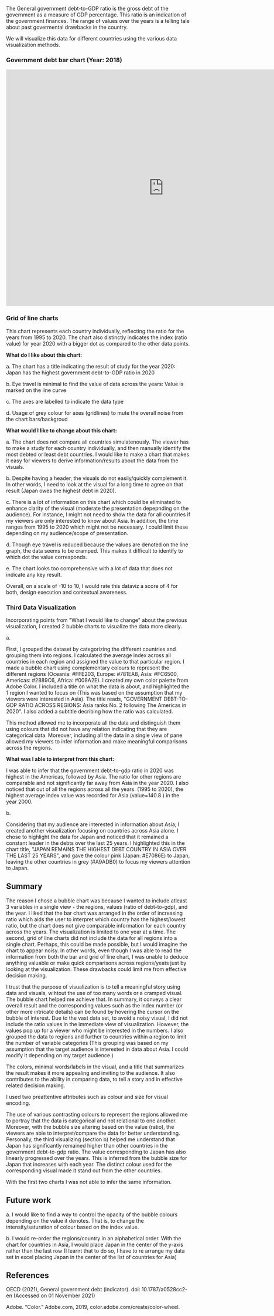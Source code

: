The General government debt-to-GDP ratio is the gross debt of the government as a measure of GDP percentage. This ratio is an indication of the government finances. The range of values over the years is a telling tale about past govermental drawbacks in the country.

We will visualize this data for different countries using the various data visualization methods.

### __Government debt bar chart (Year: 2018)__ ###


<iframe src="https://data.oecd.org/chart/6vmX" width="860" height="645" style="border: 0" mozallowfullscreen="true" webkitallowfullscreen="true" allowfullscreen="true"><a href="https://data.oecd.org/chart/6vmX" target="_blank">OECD Chart: General government debt, Total, % of GDP, Annual, 2018</a></iframe>








### __Grid of line charts__ ###


This chart represents each country individually, reflecting the ratio for the years from 1995 to 2020. The chart also distinctly indicates the index (ratio value) for year 2020 with a bigger dot as compared to the other data points.

<div class="flourish-embed flourish-chart" data-src="visualisation/7678272"><script src="https://public.flourish.studio/resources/embed.js"></script></div>

**What do I like about this chart:**

a. The chart has a title indicating the result of study for the year 2020: Japan has the highest government debt-to-GDP ratio in 2020

b. Eye travel is minimal to find the value of data across the years: Value is marked on the line curve

c. The axes are labelled to indicate the data type

d. Usage of grey colour for axes (gridlines) to mute the overall noise from the chart bars/backgroud

**What would I like to change about this chart:**

a. The chart does not compare all countries simulatenously. The viewer has to make a study for each country individually, and then manually identify the most debted or least debt countries. I would like to make a chart that makes it easy for viewers to derive information/results about the data from the visuals.

b. Despite having a header, the visuals do not easily/quickly complement it. In other words, I need to look at the visual for a long time to agree on that result (Japan owes the highest debt in 2020).

c. There is a lot of information on this chart which could be eliminated to enhance clarity of the visual (moderate the presentation depepnding on the audience). For instance, I might not need to show the data for all countries if my viewers are only interested to know about Asia. In addition, the time ranges from 1995 to 2020 which might not be necessary. I could limit these depending on my audience/scope of presentation.

d. Though eye travel is reduced because the values are denoted on the line graph, the data seems to be cramped. This makes it difficult to identify to which dot the value corresponds. 

e. The chart looks too comprehensive with a lot of data that does not indicate any key result.

Overall, on a scale of -10 to 10, I would rate this dataviz a score of 4 for both, design execution and contextual awareness. 

### __Third Data Visualization__ ###


Incorporating points from "What I would like to change" about the previous visualization, I created 2 bubble charts to visualize the data more clearly. 

a. <div class="flourish-embed flourish-scatter" data-src="visualisation/7691484"><script src="https://public.flourish.studio/resources/embed.js"></script></div>

First, I grouped the dataset by categorizing the different countries and grouping them into regions. I calculated the average index across all countries in each region and assigned the value to that particular region. I made a bubble chart using complementary colours to represent the different regions (Oceania: #FFE203, Europe: #781EA8, Asia: #FC6500, Americas: #2889C6, Africa: #008A2E). I created my own color palette from Adobe Color. I included a title on what the data is about, and highlighted the 1 region I wanted to focus on (This was based on the assumption that my viewers were interested in Asia). The title reads, "GOVERNMENT DEBT-TO-GDP RATIO ACROSS REGIONS: Asia ranks No. 2 following The Americas in 2020". I also added a subtitle decribing how the ratio was calculated. 

This method allowed me to incorporate all the data and distinguish them using colours that did not have any relation indicating that they are categorical data. Moreover, including all the data in a single view of pane allowed my viewers to infer information and make meaningful comparisons across the regions. 

**What was I able to interpret from this chart:**

I was able to infer that the government debt-to-gdp ratio in 2020 was highest in the Americas, followed by Asia. The ratio for other regions are comparable and not significantly far away from Asia in the year 2020. I also noticed that out of all the regions across all the years. (1995 to 2020), the highest average index value was recorded for Asia (value=140.8 ) in the year 2000.

b. <div class="flourish-embed flourish-scatter" data-src="visualisation/7692158"><script src="https://public.flourish.studio/resources/embed.js"></script></div>

Considering that my audience are interested in information about Asia, I created another visualization focusing on countries across Asia alone. I chose to highlight the data for Japan and noticed that it remained a constant leader in the debts over the last 25 years. I highlighted this in the chart title, "JAPAN REMAINS THE HIGHEST DEBT COUNTRY IN ASIA OVER THE LAST 25 YEARS", and gave the colour pink (Japan: #E7086E) to Japan, leaving the other countries in grey (#A9ADB0) to focus my viewers attention to Japan. 


## __Summary__ ##


The reason I chose a bubble chart was because I wanted to include atleast 3 variables in a single view - the regions, values (ratio of debt-to-gdp), and the year. I liked that the bar chart was arranged in the order of increasing ratio which aids the user to interpret which country has the highest/lowest ratio, but the chart does not give comparable information for each country across the years. The visualization is limited to one year at a time. The second, grid of line charts did not include the data for all regions into a single chart. Perhaps, this could be made possible, but I would imagine the chart to appear noisy. In other words, even though I was able to read the information from both the bar and grid of line chart, I was unable to deduce anything valuable or make quick comparisons across regions/yeats just by looking at the visualization. These drawbacks could limit me from effective decision making.

I trust that the purpose of visualization is to tell a meaningful story using data and visuals, wihtout the use of too many words or a cramped visual. The bubble chart helped me achieve that. In summary, it conveys a clear overall result and the corresponding values such as the index number (or other more intricate details) can be found by hovering the cursor on the bubble of interest. Due to the vast data set, to avoid a noisy visual, I did not include the ratio values in the immediate view of visualization. However, the values pop up for a viewer who might be interested in the numbers. I also grouped the data to regions and further to countries within a region to limit the number of variable categories (This grouping was based on my assumption that the target audience is interested in data about Asia. I could modify it depending on my target audience.)

The colors, minimal words/labels in the visual, and a title that summarizes the result makes it more appealing and inviting to the audience. It also contributes to the ability in comparing data, to tell a story and in effective related decision making.

I used two preattentive attributes such as colour and size for visual encoding.

The use of various contrasting colours to represent the regions allowed me to portray that the data is categorical and not relational to one another. Moreover, with the bubble size altering based on the value (ratio), the viewers are able to interpret/compare the data for better understanding. Personally, the third visualizing (section b) helped me understand that Japan has significantly remained higher than other countries in the government debt-to-gdp ratio. The value corresponding to Japan has also linearly progressed over the years. This is inferred from the bubble size for Japan that increases with each year. The distinct colour used for the corresponding visual made it stand out from the other countries. 

With the first two charts I was not able to infer the same information.


## __Future work__ ##

a. I would like to find a way to control the opacity of the bubble colours depending on the value it denotes. That is, to change the intensity/saturation of colour based on the index value.

b. I would re-order the regions/country in an alphabetical order. With the chart for countries in Asia, I would place Japan in the center of the y-axis rather than the last row (I learnt that to do so, I have to re arrange my data set in excel placing Japan in the center of the list of countries for Asia)

## __References__ ##

OECD (2021), General government debt (indicator). doi: 10.1787/a0528cc2-en (Accessed on 01 November 2021)

Adobe. “Color.” Adobe.com, 2019, color.adobe.com/create/color-wheel.



